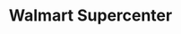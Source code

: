 ---
title: "Walmart Supercenter"
url: /decatur/walmart-supercenter-north-decatur-road/
shop: supermarket
---